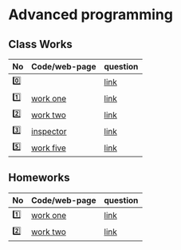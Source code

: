 # Advanced programming

## Class Works

| No      | Code/web-page                        | question                                                                   |
| ------- | ------------------------------------ | -------------------------------------------------------------------------- |
| :zero:  | []()                                 | [link](https://groups.google.com/forum/#!topic/fsmvu-mae/1gn41Vtkj6Y)      |
| :one:   | [work one](JSuniWork/CW1.html)       | [link](https://groups.google.com/forum/#!topic/fsmvu-mae/IvKDmXMwrM8)      |
| :two:   | [work two](JSuniWork/CW2/roadMap.md) | [link](https://groups.google.com/forum/#!topic/fsmvu-mae/hwM_bADloQU)      |
| :three: | [inspector](JSuniWork/index.html)    | [link](https://groups.google.com/forum/#!topic/fsmvu-mae/-5ONDWb77fY)      |
| :five:  | [work five](JSuniWork/CW5.html)       | [link](https://groups.google.com/d/msg/fsmvu-mae/YbEWQyVvejk/uQsmi5WuCAAJ) |


## Homeworks

| No | Code/web-page | question |
| -- | ----  |--- |
|  :one: |          [work one](/JSuniWork/HW1.html)     |[link](https://groups.google.com/forum/#!topic/fsmvu-mae/9zz_tXebdb0)|
|  :two: |          [work two](/JSuniWork/HW2/Database.html)     |[link](https://groups.google.com/d/msg/fsmvu-mae/9zz_tXebdb0/EwhcpcJ9BgAJ)|
